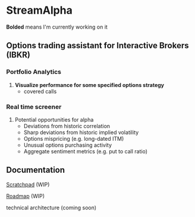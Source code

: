 # StreamAlpha

**Bolded** means I'm currently working on it

## Options trading assistant for Interactive Brokers (IBKR)

### Portfolio Analytics
1. **Visualize performance for some specified options strategy**
   * covered calls


### Real time screener 
1. Potential opportunities for alpha
   * Deviations from historic correlation
   * Sharp deviations from historic implied volatility
   * Options mispricing (e.g. long-dated ITM)
   * Unusual options purchasing activity
   * Aggregate sentiment metrics (e.g. put to call ratio)



## Documentation

[Scratchpad](https://www.notion.so/StreamAlpha-ca70926638de42e0a90f6e0015555b52) (WIP)

[Roadmap](https://www.notion.so/ae782ee9864647568e341f2e2fbeb05b?v=72cc477867124f568cbb34b08ff14b58) (WIP)

technical architecture (coming soon)




